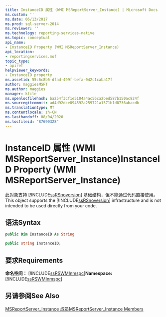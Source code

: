 ```yaml
---
title: InstanceID 属性 (WMI MSReportServer_Instance) | Microsoft Docs
ms.custom: ''
ms.date: 06/13/2017
ms.prod: sql-server-2014
ms.reviewer: ''
ms.technology: reporting-services-native
ms.topic: conceptual
api_name:
- InstanceID Property (WMI MSReportServer_Instance)
api_location:
- reportingservices.mof
topic_type:
- apiref
helpviewer_keywords:
- InstanceID property
ms.assetid: 55c6c8b6-dfad-499f-befa-042c1caba17f
author: maggiesMSFT
ms.author: maggies
manager: kfile
ms.openlocfilehash: ba254f3cf1e5104a4ac56ca2bed587b150ac824f
ms.sourcegitcommit: ad4d92dce894592a259721a1571b1d8736abacdb
ms.translationtype: MT
ms.contentlocale: zh-CN
ms.lasthandoff: 08/04/2020
ms.locfileid: "87690328"
---
```

# <a name="instanceid-property-wmi-msreportserver_instance"></a><span data-ttu-id="70dcb-102">InstanceID 属性 (WMI MSReportServer_Instance)</span><span class="sxs-lookup"><span data-stu-id="70dcb-102">InstanceID Property (WMI MSReportServer_Instance)</span></span>
  <span data-ttu-id="70dcb-103">此对象支持 [!INCLUDE[ssRSnoversion](../../includes/ssrsnoversion-md.md)] 基础结构，但不能通过代码直接使用。</span><span class="sxs-lookup"><span data-stu-id="70dcb-103">This object supports the [!INCLUDE[ssRSnoversion](../../includes/ssrsnoversion-md.md)] infrastructure and is not intended to be used directly from your code.</span></span>  
  
## <a name="syntax"></a><span data-ttu-id="70dcb-104">语法</span><span class="sxs-lookup"><span data-stu-id="70dcb-104">Syntax</span></span>  
  
```vb  
public Dim InstanceID As String  
```  
  
```csharp  
public string InstanceID;  
```  
  
## <a name="requirements"></a><span data-ttu-id="70dcb-105">要求</span><span class="sxs-lookup"><span data-stu-id="70dcb-105">Requirements</span></span>  
 <span data-ttu-id="70dcb-106">**命名空间：** [!INCLUDE[ssRSWMInmspc](../../includes/ssrswminmspc-md.md)]</span><span class="sxs-lookup"><span data-stu-id="70dcb-106">**Namespace:** [!INCLUDE[ssRSWMInmspc](../../includes/ssrswminmspc-md.md)]</span></span>  
  
## <a name="see-also"></a><span data-ttu-id="70dcb-107">另请参阅</span><span class="sxs-lookup"><span data-stu-id="70dcb-107">See Also</span></span>  
 [<span data-ttu-id="70dcb-108">MSReportServer_Instance 成员</span><span class="sxs-lookup"><span data-stu-id="70dcb-108">MSReportServer_Instance Members</span></span>](msreportserver-instance-members.md)  
  
  
